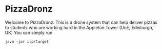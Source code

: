 # PizzaDronz
Welcome to PizzaDronz.
This is a drone system that can help deliver pizzas to students who are working hard in the Appleton Tower (UoE, Edinburgh, UK)
You can simply run
```
java -jar ilp/target
